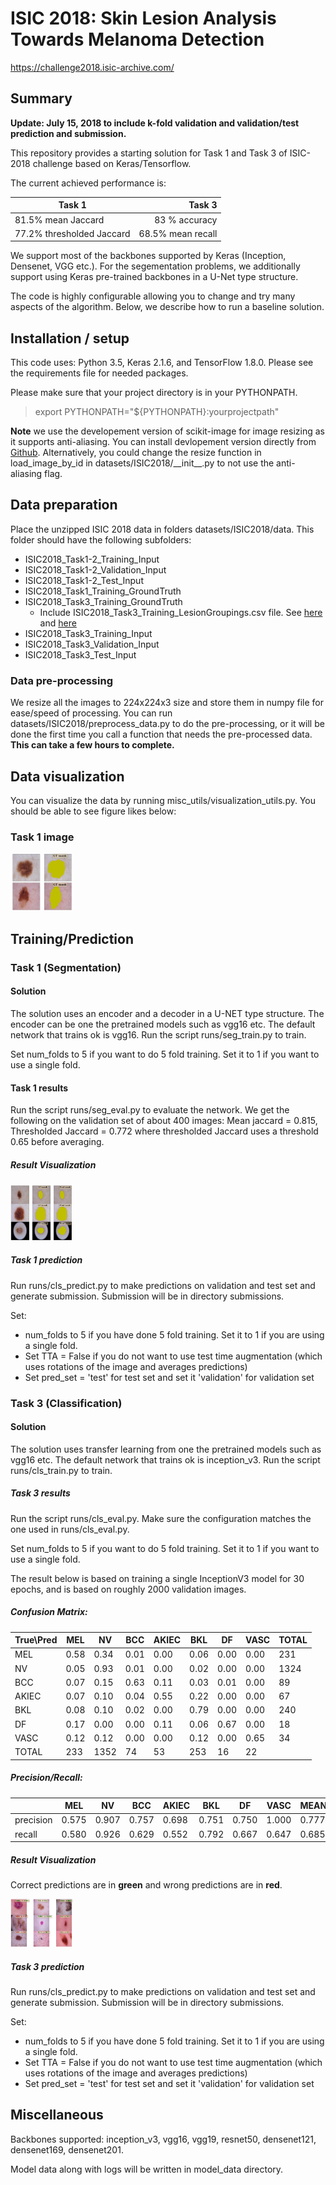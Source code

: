 # ISIC 2018: Skin Lesion Analysis Towards Melanoma Detection 

https://challenge2018.isic-archive.com/


## Summary

**Update: July 15, 2018 to include k-fold validation and validation/test prediction and submission.**

This repository provides a starting solution for Task 1 and Task 3 of ISIC-2018 challenge based on Keras/Tensorflow. 

The current achieved performance is:

| Task 1        | Task 3  |
| ------------- | -----:|
| 81.5% mean Jaccard      | 83 % accuracy |
| 77.2% thresholded Jaccard  |  68.5% mean recall |

We support most of the backbones supported by Keras (Inception, Densenet, VGG etc.). For the segementation problems, we additionally support using Keras pre-trained backbones in a U-Net type structure. 

The code is highly configurable allowing you to change and try many aspects of the algorithm. Below, we describe how to run a baseline solution.

## Installation / setup

This code uses: Python 3.5, Keras 2.1.6, and TensorFlow 1.8.0. Please see the requirements file for needed packages.

Please make sure that your project directory is in your PYTHONPATH. 

> export PYTHONPATH="${PYTHONPATH}:yourprojectpath"


**Note** we use the developement version of scikit-image for image resizing as it supports anti-aliasing. You can install devlopement version directly from [Github](https://github.com/scikit-image/scikit-image). Alternatively, you could change the resize function in load_image_by_id in datasets/ISIC2018/\_\_init\_\_.py to not use the anti-aliasing flag.

## Data preparation

Place the unzipped ISIC 2018 data in folders datasets/ISIC2018/data. This folder should have the following subfolders:

* ISIC2018_Task1-2_Training_Input
* ISIC2018_Task1-2_Validation_Input
* ISIC2018_Task1-2_Test_Input
* ISIC2018_Task1_Training_GroundTruth
* ISIC2018_Task3_Training_GroundTruth
    * Include ISIC2018_Task3_Training_LesionGroupings.csv file. See [here](https://forum.isic-archive.com/t/task-3-supplemental-information/430) and [here](https://challenge.kitware.com/api/v1/file/5b0858b456357d4ff8575164/download)
* ISIC2018_Task3_Training_Input
* ISIC2018_Task3_Validation_Input
* ISIC2018_Task3_Test_Input

### Data pre-processing

We resize all the images to 224x224x3 size and store them in numpy file for ease/speed of processing. 
You can run datasets/ISIC2018/preprocess_data.py to do the pre-processing, or it will be done the first time you call a function that needs the pre-processed data. **This can take a few hours to complete.**

## Data visualization

You can visualize the data by running misc_utils/visualization_utils.py. You should be able to see figure likes below:

### Task 1 image

<img src="images/task1_input.png" alt="task1 input" style="width:100px;"/>

## Training/Prediction

### Task 1 (Segmentation)

#### Solution

The solution uses an encoder and a decoder in a U-NET type structure. The encoder can be one the pretrained models such as vgg16 etc. The default network that trains ok is vgg16.  Run the script runs/seg_train.py to train.

Set num_folds to 5 if you want to do 5 fold training. Set it to 1 if you want to use a single fold.

#### Task 1 results

Run the script runs/seg_eval.py to evaluate the network. We get the following on the validation set of about 400 images: Mean jaccard = 0.815, Thresholded Jaccard = 0.772 where thresholded Jaccard uses a threshold 0.65 before averaging.

##### Result Visualization

<img src="images/task1_results.png" alt="task3 results" style="width:100px;"/>

##### Task 1 prediction

Run runs/cls_predict.py to make predictions on validation and test set and generate submission. Submission will be in directory submissions.

Set:
* num_folds to 5 if you have done 5 fold training. Set it to 1 if you are using a single fold.
* Set TTA = False if you do not want to use test time augmentation (which uses rotations of the image and averages predictions)
* Set pred_set = 'test' for test set and set it 'validation' for validation set

### Task 3 (Classification)

#### Solution

The solution uses transfer learning from one the pretrained models such as vgg16 etc.  The default network that trains ok is inception_v3.  Run the script runs/cls_train.py to train.

##### Task 3 results

Run the script runs/cls_eval.py. Make sure the configuration matches the one used in runs/cls_eval.py.

Set num_folds to 5 if you want to do 5 fold training. Set it to 1 if you want to use a single fold.

The result below is based on training a single InceptionV3 model for 30 epochs, and is based on roughly 2000 validation images.

##### Confusion Matrix:
| True\Pred|        MEL|         NV|        BCC|      AKIEC|        BKL|         DF|       VASC|      TOTAL|
|   -------|    -------|    -------|    -------|    -------|    -------|    -------|    -------|    -------|
|       MEL|       0.58|       0.34|       0.01|       0.00|       0.06|       0.00|       0.00|        231|
|        NV|       0.05|       0.93|       0.01|       0.00|       0.02|       0.00|       0.00|       1324|
|       BCC|       0.07|       0.15|       0.63|       0.11|       0.03|       0.01|       0.00|         89|
|     AKIEC|       0.07|       0.10|       0.04|       0.55|       0.22|       0.00|       0.00|         67|
|       BKL|       0.08|       0.10|       0.02|       0.00|       0.79|       0.00|       0.00|        240|
|        DF|       0.17|       0.00|       0.00|       0.11|       0.06|       0.67|       0.00|         18|
|      VASC|       0.12|       0.12|       0.00|       0.00|       0.12|       0.00|       0.65|         34|
|     TOTAL|        233|       1352|         74|         53|        253|         16|         22|           |

##### Precision/Recall:

|          |        MEL|         NV|        BCC|      AKIEC|        BKL|         DF|       VASC|       MEAN|
|   -------|    -------|    -------|    -------|    -------|    -------|    -------|    -------|    -------|
| precision|      0.575|      0.907|      0.757|      0.698|      0.751|      0.750|      1.000|      0.777|
|    recall|      0.580|      0.926|      0.629|      0.552|      0.792|      0.667|      0.647|      0.685|

##### Result Visualization

Correct predictions are in **green** and wrong predictions are in **red**.

<img src="images/task3_results.png" alt="task3 results" style="width:100px;"/>

##### Task 3 prediction

Run runs/cls_predict.py to make predictions on validation and test set and generate submission. Submission will be in directory submissions.

Set:
* num_folds to 5 if you have done 5 fold training. Set it to 1 if you are using a single fold.
* Set TTA = False if you do not want to use test time augmentation (which uses rotations of the image and averages predictions)
* Set pred_set = 'test' for test set and set it 'validation' for validation set


## Miscellaneous

Backbones supported: inception_v3, vgg16, vgg19, resnet50, densenet121, densenet169, densenet201.

Model data along with logs will be written in model_data directory.



